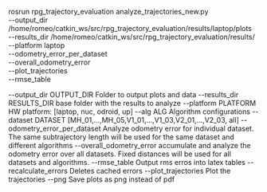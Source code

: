 rosrun rpg_trajectory_evaluation analyze_trajectories_new.py \
  --output_dir /home/romeo/catkin_ws/src/rpg_trajectory_evaluation/results/laptop/plots \
  --results_dir /home/romeo/catkin_ws/src/rpg_trajectory_evaluation/results/ \
  --platform laptop \
  --odometry_error_per_dataset \
  --overall_odometry_error \
  --plot_trajectories \
  --rmse_table


  --output_dir OUTPUT_DIR
                        Folder to output plots and data
  --results_dir RESULTS_DIR
                        base folder with the results to analyze
  --platform PLATFORM   HW platform: [laptop, nuc, odroid, up]
  --alg ALG             Algorithm configurations
  --dataset DATASET     [MH_01,...,MH_05,V1_01,...,V1_03,V2_01,...,V2_03, all]
  --odometry_error_per_dataset
                        Analyze odometry error for individual dataset. The
                        same subtrajectory length will be used for the same
                        dataset and different algorithms
  --overall_odometry_error
                        accumulate and analyze the odometry error over all
                        datasets. Fixed distances will be used for all
                        datasets and algorithms.
  --rmse_table          Output rms erros into latex tables
  --recalculate_errors  Deletes cached errors
  --plot_trajectories   Plot the trajectories
  --png                 Save plots as png instead of pdf
